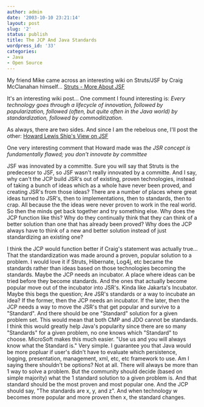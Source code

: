 ```yaml
---
author: admin
date: '2003-10-10 23:21:14'
layout: post
slug: '2'
status: publish
title: The JCP And Java Standards
wordpress_id: '33'
categories:
- Java
- Open Source
---
```


My friend Mike came across an interesting wiki on Struts/JSF by Craig
McClanahan himself... [Struts - More About
JSF](http://nagoya.apache.org/wiki/apachewiki.cgi?StrutsMoreAboutJSF)

It's an interesting wiki post... One comment I found interesting is: _Every
technology goes through a lifecycle of innovation, followed by popularization,
followed (often, but quite often in the Java world) by standardization,
followed by commoditization._

As always, there are two sides. And since I am the rebelous one, I'll post the
other: [Howard Lewis Ship's View on
JSF](http://www.oreillynet.com/cs/user/view/cs_msg/22057)

One very interesting comment that Howard made was _the JSR concept is
fundamentally flawed; you don't innovate by committee_

JSF was innovated by a committe. Sure you will say that Struts is the
predecesor to JSF, so JSF wasn't really innovated by a committe. And I say,
why can't the JCP build JSR's out of existing, proven technologies, instead of
taking a bunch of ideas which as a whole have never been proved, and creating
JSR's from those ideas? There are a number of places where great ideas turned
to JSR's, then to implementations, then to standards, then to crap. All
because the the ideas were never proven to work in the real world. So then the
minds get back together and try something else. Why does the JCP function like
this? Why do they continually think that they can think of a better solution
than one that has already been proved? Why does the JCP always have to think
of a new and better solution instead of just standardizing an existing one?

I think the JCP would function better if Craig's statement was actually
true... That the standardization was made around a proven, popular solution to
a problem. I would love it if Struts, Hibernate, Log4j, etc became the
standards rather than ideas based on those technologies becoming the
standards. Maybe the JCP needs an incubator. A place where ideas can be tried
before they become standards. And the ones that actually become popular move
out of the incubator into JSR's. Kinda like Jakarta's Incubator. Maybe this
begs the question; Are JSR's standards or a way to incubate an idea? If the
former, then the JCP needs an incubator. If the later, then the JCP needs a
way to move the JSR's that get popular and survive to a "Standard". And there
should be one "Standard" solution for a given problem set. This would mean
that both CMP and JDO cannot be standards. I think this would greatly help
Java's popularity since there are so many "Standards" for a given problem, no
one knows which "Standard" to choose. MicroSoft makes this much easier. "Use
us and you will always know what the Standard is." Very simple. I guarantee
you that Java would be more popluar if user's didn't have to evaluate which
persistence, logging, presentation, management, xml, etc, etc framework to
use. Am I saying there shouldn't be options? Not at all. There will always be
more than 1 way to solve a problem. But the community should decide (based on
simple majority) what the 1 standard solution to a given problem is. And that
standard should be the most proven and most popular one. And the JCP should
say, "The standards are x, y, and z". And when technology w becomes more
popular and more proven then x, the standard changes.

